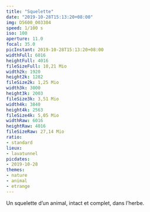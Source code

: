 ```yaml
---
title: "Squelette"
date: "2019-10-28T15:13:20+08:00"
img: D5600_003304
speed: 1/100 s
iso: 100
aperture: 11.0
focal: 35.0
picInstant: 2019-10-28T15:13:20+08:00
widthFull: 6016
heightFull: 4016
fileSizeFull: 10,21 Mio
width2k: 1920
height2k: 1282
fileSize2k: 1,25 Mio
width3k: 3000
height3k: 2003
fileSize3k: 3,51 Mio
width4k: 3840
height4k: 2563
fileSize4k: 5,05 Mio
widthRaw: 6016
heightRaw: 4016
fileSizeRaw: 27,14 Mio
ratio:
- standard
lieux:
- lavatunnel
picdates:
- 2019-10-28
themes:
- nature
- animal
- etrange
---
```


Un squelette d’un animal, intact et complet, dans l’herbe.